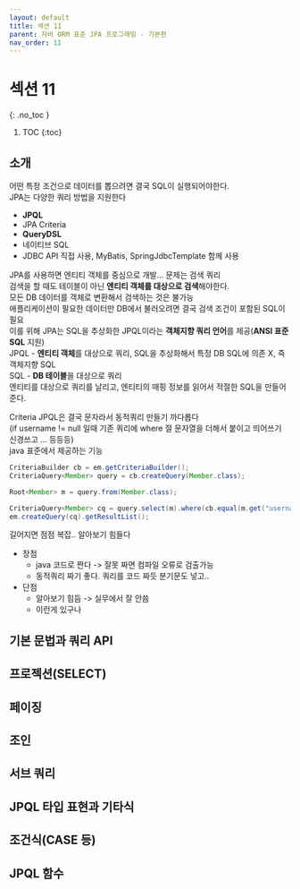 ```yaml
---
layout: default
title: 섹션 11
parent: 자바 ORM 표준 JPA 프로그래밍 - 기본편
nav_order: 11
---
```


# 섹션 11
{: .no_toc }

1. TOC
{:toc}

## 소개

어떤 특정 조건으로 데이터를 뽑으려면 결국 SQL이 실행되어야한다.  
JPA는 다양한 쿼리 방법을 지원한다
- **JPQL**
- JPA Criteria
- **QueryDSL**
- 네이티브 SQL
- JDBC API 직접 사용, MyBatis, SpringJdbcTemplate 함께 사용

JPA를 사용하면 엔티티 객체를 중심으로 개발... 문제는 검색 쿼리  
검색을 할 때도 테이블이 아닌 **엔티티 객체를 대상으로 검색**해야한다.  
모든 DB 데이터를 객체로 변환해서 검색하는 것은 불가능  
애플리케이션이 필요한 데이터만 DB에서 불러오려면 결국 검색 조건이 포함된 SQL이 필요  
이를 위해 JPA는 SQL을 추상화한 JPQL이라는 **객체지향 쿼리 언어**를 제공(**ANSI 표준 SQL** 지원)  
JPQL - **엔티티 객체**를 대상으로 쿼리, SQL을 추상화해서 특정 DB SQL에 의존 X, 즉 객체지향 SQL  
SQL - **DB 테이블**을 대상으로 쿼리  
엔티티를 대상으로 쿼리를 날리고, 엔티티의 매핑 정보를 읽어서 적절한 SQL을 만들어준다.  

Criteria
JPQL은 결국 문자라서 동적쿼리 만들기 까다롭다  
(if username != null 일때 기존 쿼리에 where 절 문자열을 더해서 붙이고 띄어쓰기 신경쓰고 ... 등등등)  
java 표준에서 제공하는 기능  
```java
CriteriaBuilder cb = em.getCriteriaBuilder();
CriteriaQuery<Member> query = cb.createQuery(Member.class);

Root<Member> m = query.from(Member.class);

CriteriaQuery<Member> cq = query.select(m).where(cb.equal(m.get("username"), "kim"));
em.createQuery(cq).getResultList();
```
길어지면 점점 복잡.. 알아보기 힘들다  
- 장점
  - java 코드로 짠다 -> 잘못 짜면 컴파일 오류로 검출가능
  - 동적쿼리 짜기 좋다. 쿼리를 코드 짜듯 분기문도 넣고..
- 단점
  - 알아보기 힘듬 -> 실무에서 잘 안씀
  - 이런게 있구나

## 기본 문법과 쿼리 API



## 프로젝션(SELECT)



## 페이징



## 조인



## 서브 쿼리



## JPQL 타입 표현과 기타식



## 조건식(CASE 등)



## JPQL 함수

